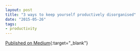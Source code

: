 ```yaml
---
layout: post
title: "3 ways to keep yourself productively disorganised"
date: "2015-05-26"
tags:
- productivity
---
```


[Published on Medium](https://medium.com/@diogosnows/3-ways-to-keep-yourself-productively-disorganised-589c7d1104a){:target="_blank"}
